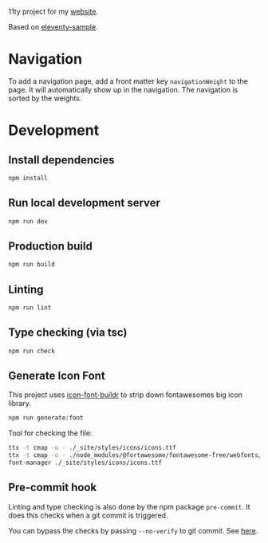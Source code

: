 11ty project for my [website](https://andreas-mausch.de/).

Based on [eleventy-sample](https://github.com/andreas-mausch/eleventy-sample).

# Navigation

To add a navigation page, add a front matter key `navigationWeight` to the page.
It will automatically show up in the navigation.
The navigation is sorted by the weights.

# Development

## Install dependencies

```bash
npm install
```

## Run local development server

```bash
npm run dev
```

## Production build

```bash
npm run build
```

## Linting

```bash
npm run lint
```

## Type checking (via tsc)

```bash
npm run check
```

## Generate Icon Font

This project uses [icon-font-buildr](https://github.com/fabiospampinato/icon-font-buildr) to strip down fontawesomes
big icon library.

```bash
npm run generate:font
```

Tool for checking the file:

```bash
ttx -t cmap -o - ./_site/styles/icons/icons.ttf
ttx -t cmap -o - ./node_modules/@fortawesome/fontawesome-free/webfonts/fa-solid-900.ttf
font-manager ./_site/styles/icons/icons.ttf
```

## Pre-commit hook

Linting and type checking is also done by the npm package `pre-commit`.
It does this checks when a git commit is triggered.

You can bypass the checks by passing `--no-verify` to git commit.
See [here](https://github.com/observing/pre-commit).
